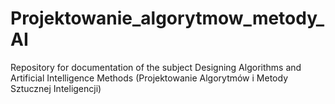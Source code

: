# Projektowanie_algorytmow_metody_AI
Repository for documentation of the subject Designing Algorithms and Artificial Intelligence Methods (Projektowanie Algorytmów i Metody Sztucznej Inteligencji)
